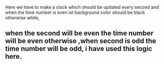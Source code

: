 
Here we have to make a clock which should be updated every second and when the time number is even ist background color should be black otherwise white,

## when the second will be even the time number will be even otherwise ,when second is odd the time number will be odd,  i have used this logic here.